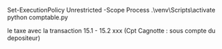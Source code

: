 
Set-ExecutionPolicy Unrestricted -Scope Process
.\venv\Scripts\activate 
python comptable.py


le taxe avec la transaction 15.1 - 15.2
xxx (Cpt Cagnotte : sous compte du depositeur)
